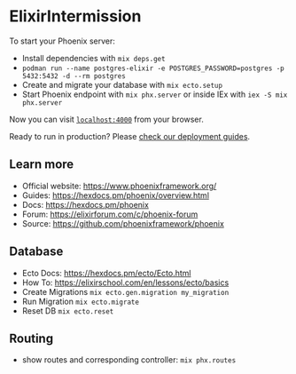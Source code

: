 # ElixirIntermission

To start your Phoenix server:

  * Install dependencies with `mix deps.get`
  * `podman run --name postgres-elixir -e POSTGRES_PASSWORD=postgres -p 5432:5432 -d --rm postgres`
  * Create and migrate your database with `mix ecto.setup`
  * Start Phoenix endpoint with `mix phx.server` or inside IEx with `iex -S mix phx.server`

Now you can visit [`localhost:4000`](http://localhost:4000) from your browser.

Ready to run in production? Please [check our deployment guides](https://hexdocs.pm/phoenix/deployment.html).

## Learn more

  * Official website: https://www.phoenixframework.org/
  * Guides: https://hexdocs.pm/phoenix/overview.html
  * Docs: https://hexdocs.pm/phoenix
  * Forum: https://elixirforum.com/c/phoenix-forum
  * Source: https://github.com/phoenixframework/phoenix

## Database
  * Ecto Docs: https://hexdocs.pm/ecto/Ecto.html
  * How To: https://elixirschool.com/en/lessons/ecto/basics
  * Create Migrations `mix ecto.gen.migration my_migration`
  * Run Migration `mix ecto.migrate`
  * Reset DB `mix ecto.reset`


## Routing
  * show routes and corresponding controller: `mix phx.routes`